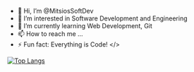 - 👋 Hi, I’m @MitsiosSoftDev
- 👀 I’m interested in Software Development and Engineering
- 🌱 I’m currently learning Web Development, Git
- 📫 How to reach me ...
- ⚡ Fun fact: Everything is Code! </>

[![Top Langs](https://github-readme-stats.vercel.app/api/top-langs/?username=MitsiosSoftDev)](https://github.com/anuraghazra/github-readme-stats)
